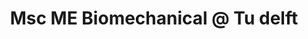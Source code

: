 ---
layout: page
title: Msc ME Biomechanical  @ Tu delft
course: Machine Learning for Robotics, Control system Design
description: 
- Working on Robotics/Biomechanical systems.
img: /assets/img/tud.png
timespan: Sep, 2022 - present
---